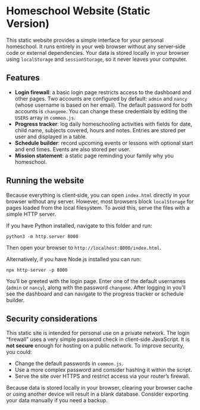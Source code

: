 # Homeschool Website (Static Version)

This static website provides a simple interface for your personal homeschool.  It runs entirely in your web browser without any server‑side code or external dependencies.  Your data is stored locally in your browser using `localStorage` and `sessionStorage`, so it never leaves your computer.

## Features

- **Login firewall**: a basic login page restricts access to the dashboard and other pages.  Two accounts are configured by default: `admin` and `nancy` (whose username is based on her email).  The default password for both accounts is `changeme`.  You can change these credentials by editing the `USERS` array in `common.js`.
- **Progress tracker**: log daily homeschooling activities with fields for date, child name, subjects covered, hours and notes.  Entries are stored per user and displayed in a table.
- **Schedule builder**: record upcoming events or lessons with optional start and end times.  Events are also stored per user.
- **Mission statement**: a static page reminding your family why you homeschool.

## Running the website

Because everything is client‑side, you can open `index.html` directly in your browser without any server.  However, most browsers block `localStorage` for pages loaded from the local filesystem.  To avoid this, serve the files with a simple HTTP server.

If you have Python installed, navigate to this folder and run:

```
python3 -m http.server 8000
```

Then open your browser to `http://localhost:8000/index.html`.

Alternatively, if you have Node.js installed you can run:

```
npx http-server -p 8000
```

You’ll be greeted with the login page.  Enter one of the default usernames (`admin` or `nancy`), along with the password `changeme`.  After logging in you’ll see the dashboard and can navigate to the progress tracker or schedule builder.

## Security considerations

This static site is intended for personal use on a private network.  The login “firewall” uses a very simple password check in client‑side JavaScript.  It is **not secure** enough for hosting on a public network.  To improve security, you could:

- Change the default passwords in `common.js`.
- Use a more complex password and consider hashing it within the script.
- Serve the site over HTTPS and restrict access via your router’s firewall.

Because data is stored locally in your browser, clearing your browser cache or using another device will result in a blank database.  Consider exporting your data manually if you need a backup.
